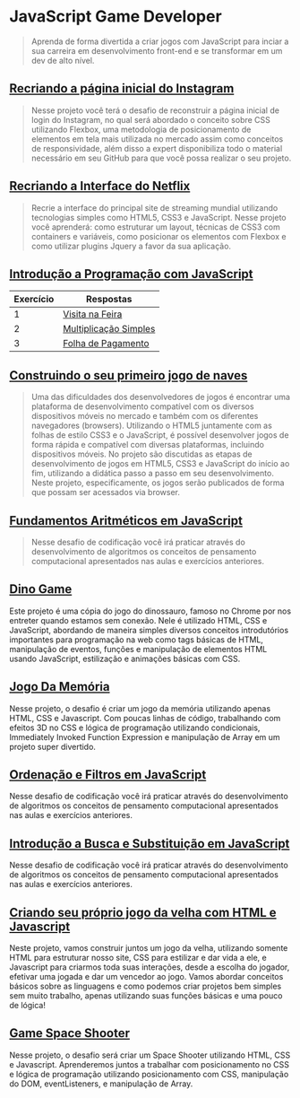 # JavaScript Game Developer

>Aprenda de forma divertida a criar jogos com JavaScript para inciar a sua carreira em desenvolvimento front-end e se transformar em um dev de alto nível.

## [Recriando a página inicial do Instagram](https://github.com/JefersonMelo/07-DIO/tree/master/05-JavaScript-Game-Developer/01-wechat)

>Nesse projeto você terá o desafio de reconstruir a página inicial de login do Instagram, no qual será abordado o conceito sobre CSS utilizando Flexbox, uma metodologia de posicionamento de elementos em tela mais utilizada no mercado assim como conceitos de responsividade, além disso a expert disponibiliza todo o material necessário em seu GitHub para que você possa realizar o seu projeto.

## [Recriando a Interface do Netflix](https://github.com/JefersonMelo/07-DIO/tree/master/05-JavaScript-Game-Developer/02-Recriando-a-Interface-do-Netflix)

>Recrie a interface do principal site de streaming mundial utilizando tecnologias simples como HTML5, CSS3 e JavaScript. Nesse projeto você aprenderá: como estruturar um layout, técnicas de CSS3 com containers e variáveis, como posicionar os elementos com Flexbox e como utilizar plugins Jquery a favor da sua aplicação.

## [Introdução a Programação com JavaScript](https://github.com/JefersonMelo/07-DIO/tree/master/04-HTML-Web-Developer/02-Introducao-a-Programacao-com-JavaScript)

Exercício | Respostas
--------- | ------
1 | [Visita na Feira](https://github.com/JefersonMelo/07-DIO/tree/master/04-HTML-Web-Developer/02-Introducao-a-Programacao-com-JavaScript/01-Visita-na-Feira)
2 | [Multiplicação Simples](https://github.com/JefersonMelo/07-DIO/tree/master/04-HTML-Web-Developer/02-Introducao-a-Programacao-com-JavaScript/02-Multiplicacao-Simples)
3 | [Folha de Pagamento](https://github.com/JefersonMelo/07-DIO/tree/master/04-HTML-Web-Developer/02-Introducao-a-Programacao-com-JavaScript/03-Folha-de-Pagamento)

## [Construindo o seu primeiro jogo de naves](https://github.com/JefersonMelo/07-DIO/tree/master/05-JavaScript-Game-Developer/04-Construindo-o-seu-primeiro-jogo-de-naves)

>Uma das dificuldades dos desenvolvedores de jogos é encontrar uma plataforma de desenvolvimento compatível com os diversos dispositivos móveis no mercado e também com os diferentes navegadores (browsers). Utilizando o HTML5 juntamente com as folhas de estilo CSS3 e o JavaScript, é possível desenvolver jogos de forma rápida e compatível com diversas plataformas, incluindo dispositivos móveis. No projeto são discutidas as etapas de desenvolvimento de jogos em HTML5, CSS3 e JavaScript do início ao fim, utilizando a didática passo a passo em seu desenvolvimento. Neste projeto, especificamente, os jogos serão publicados de forma que possam ser acessados via browser.

## [Fundamentos Aritméticos em JavaScript](https://github.com/JefersonMelo/07-DIO/tree/master/05-JavaScript-Game-Developer/05-Fundamentos-Aritmeticos-em-JavaScript)

>Nesse desafio de codificação você irá praticar através do desenvolvimento de algoritmos os conceitos de pensamento computacional apresentados nas aulas e exercícios anteriores.

## [Dino Game](https://github.com/JefersonMelo/07-DIO/tree/master/05-JavaScript-Game-Developer/07-Dino-Game)

Este projeto é uma cópia do jogo do dinossauro, famoso no Chrome por nos entreter quando estamos sem conexão. Nele é utilizado HTML, CSS e JavaScript, abordando de maneira simples diversos conceitos introdutórios importantes para programação na web como tags básicas de HTML, manipulação de eventos, funções e manipulação de elementos HTML usando JavaScript, estilização e animações básicas com CSS.  

## [Jogo Da Memória](https://github.com/JefersonMelo/07-DIO/tree/master/05-JavaScript-Game-Developer/08-Desenvolvendo-um-jogo-da-memoria#jogando)

Nesse projeto, o desafio é criar um jogo da memória utilizando apenas HTML, CSS e Javascript. Com poucas linhas de código, trabalhando com efeitos 3D no CSS e lógica de programação utilizando condicionais, Immediately Invoked Function Expression e manipulação de Array em um projeto super divertido.

## [Ordenação e Filtros em JavaScript](https://github.com/JefersonMelo/07-DIO/tree/master/05-JavaScript-Game-Developer/09-Ordenacao-e-Filtros-em-JavaScript)

Nesse desafio de codificação você irá praticar através do desenvolvimento de algoritmos os conceitos de pensamento computacional apresentados nas aulas e exercícios anteriores.

## [Introdução a Busca e Substituição em JavaScript](https://github.com/JefersonMelo/07-DIO/tree/master/05-JavaScript-Game-Developer/10-Introducao-a-Busca-e-Substituicao-em-JavaScript)  

Nesse desafio de codificação você irá praticar através do desenvolvimento de algoritmos os conceitos de pensamento computacional apresentados nas aulas e exercícios anteriores.  

## [Criando seu próprio jogo da velha com HTML e Javascript](https://github.com/JefersonMelo/07-DIO/tree/master/05-JavaScript-Game-Developer/11-Jogo-da-Velha)  

Neste projeto, vamos construir juntos um jogo da velha, utilizando somente HTML para estruturar nosso site, CSS para estilizar e dar vida a ele, e Javascript para criarmos toda suas interações, desde a escolha do jogador, efetivar uma jogada e dar um vencedor ao jogo. Vamos abordar conceitos básicos sobre as linguagens e como podemos criar projetos bem simples sem muito trabalho, apenas utilizando suas funções básicas e uma pouco de lógica!  

## [Game Space Shooter](https://github.com/JefersonMelo/07-DIO/tree/master/05-JavaScript-Game-Developer/13-Game-Space-Shooter)  

Nesse projeto, o desafio será criar um Space Shooter utilizando HTML, CSS e Javascript. Aprenderemos juntos a trabalhar com posicionamento no CSS e lógica de programação utilizando posicionamento com CSS, manipulação do DOM, eventListeners, e manipulação de Array.  

